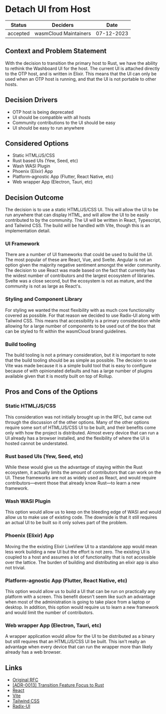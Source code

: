 # Detach UI from Host

| Status | Deciders | Date |
|--|--|--|
| accepted | wasmCloud Maintainers | 07-12-2023 |

## Context and Problem Statement

With the decision to transition the primary host to Rust, we have the ability to rethink the Washboard UI for the host. The current UI is attached directly to the OTP host, and is written in Elixir. This means that the UI can only be used when an OTP host is running, and that the UI is not portable to other hosts.

## Decision Drivers <!-- optional -->

* OTP host is being deprecated
* UI should be compatible with all hosts
* Community contributions to the UI should be easy
* UI should be easy to run anywhere

## Considered Options

* Static HTML/JS/CSS
* Rust based UIs (Yew, Seed, etc)
* Wash WASI Plugin
* Phoenix (Elixir) App
* Platform-agnostic App (Flutter, React Native, etc)
* Web wrapper App (Electron, Tauri, etc)

## Decision Outcome

The decision is to use a static HTML/JS/CSS UI. This will allow the UI to be run anywhere that can display HTML, and will allow the UI to be easily contributed to by the community. The UI will be written in React, Typescript, and Tailwind CSS. The build will be handled with Vite, though this is an implementation detail.

### UI Framework

There are a number of UI frameworks that could be used to build the UI. The most popular of these are React, Vue, and Svelte. Angular is not an option given the majority negative sentiment amongst the wider community. The decision to use React was made based on the fact that currently has the widest number of contributors and the largest ecosystem of libraries. Svelte was a close second, but the ecosystem is not as mature, and the community is not as large as React's.

### Styling and Component Library

For styling we wanted the most flexibility with as much core functionality covered as possible. For that reason we decided to use Radix-UI along with Tailwind CSS. This means that accessibility is a primary consideration while allowing for a large number of components to be used out of the box that can be styled to fit within the wasmCloud brand guidelines.

### Build tooling

The build tooling is not a primary consideration, but it is important to note that the build tooling should be as simple as possible. The decision to use Vite was made because it is a simple build tool that is easy to configure because of with opinionated defaults and has a large number of plugins available given that it is mostly built on top of Rollup.

## Pros and Cons of the Options

### Static HTML/JS/CSS

This consideration was not initially brought up in the RFC, but came out through the discussion of the other options. Many of the other options require some sort of HTML/JS/CSS UI to be built, and their benefits come only with how the project is distributed. Almost every device that can run a UI already has a browser installed, and the flexibility of where the UI is hosted cannot be understated.

### Rust based UIs (Yew, Seed, etc)

While these would give us the advantage of staying within the Rust ecosystem, it actually limits the amount of contributors that can work on the UI. These frameworks are not as widely used as React, and would require contributors—event those that already know Rust—to learn a new framework.

### Wash WASI Plugin

This option would allow us to keep on the bleeding edge of WASI and would allow us to make use of existing code. The downside is that it still requires an actual UI to be built so it only solves part of the problem.

### Phoenix (Elixir) App

Moving the the existing Elixir LiveView UI to a standalone app would mean less work building a new UI but the effort is not zero. The existing UI is coupled to a host and assumes a lot of functionality that is not accessible over the lattice. The burden of building and distributing an elixir app is also not trivial.

### Platform-agnostic App (Flutter, React Native, etc)

This option would allow us to build a UI that can be run on practically any platform with a screen. This benefit doesn't seem like such an advantage when most of the administration is going to take place from a laptop or desktop. In addition, this option would require us to learn a new framework and would limit the number of contributors.

### Web wrapper App (Electron, Tauri, etc)

A wrapper application would allow for the UI to be distributed as a binary but still requires that an HTML/JS/CSS UI be built. This isn't really an advantage when every device that can run the wrapper more than likely already has a web browser.

## Links

* [Original RFC](https://github.com/wasmCloud/wasmCloud/issues/321)
* [[ADR-0013] Transition Feature Focus to Rust](./0013-transition-feature-focus-to-rust.md)
* [React](https://reactjs.org/)
* [Vite](https://vitejs.dev/)
* [Tailwind CSS](https://tailwindcss.com/)
* [Radix-UI](https://radix-ui.com/)